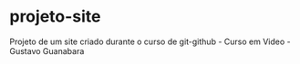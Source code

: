 # projeto-site
 Projeto de um site criado durante o curso de git-github - Curso em Video - Gustavo Guanabara
